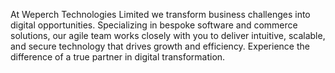 At Weperch Technologies Limited we transform business challenges into digital opportunities. Specializing in bespoke software and commerce solutions, our agile team works closely with you to deliver intuitive, scalable, and secure technology that drives growth and efficiency. Experience the difference of a true partner in digital transformation.
